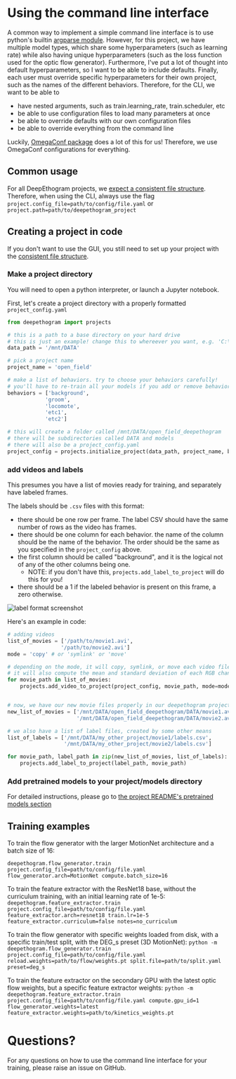 # Using the command line interface

A common way to implement a simple command line interface is to use python's builtin [argparse module](https://docs.python.org/3/library/argparse.html).
However, for this project, we have multiple model types, which share some hyperparameters (such as learning rate) while also
having unique hyperparameters (such as the loss function used for the optic flow generator). Furthermore, I've put a lot of
thought into default hyperparameters, so I want to be able to include defaults. Finally, each user must override specific hyperparameters
for their own project, such as the names of the different behaviors. Therefore, for the CLI, we want to be able to
* have nested arguments, such as train.learning_rate, train.scheduler, etc
* be able to use configuration files to load many parameters at once
* be able to override defaults with our own configuration files
* be able to override everything from the command line

Luckily, [OmegaConf package](https://omegaconf.readthedocs.io/en/2.0_branch/) does a lot of this for us! Therefore, we use OmegaConf configurations for everything.

## Common usage
For all DeepEthogram projects, we [expect a consistent file structure](file_structure.md). Therefore, when using the CLI, always use the flag
`project.config_file=path/to/config/file.yaml` or `project.path=path/to/deepethogram_project`

## Creating a project in code
If you don't want to use the GUI, you still need to set up your project with the [consistent file structure](file_structure.md).


### Make a project directory
You will need to open a python interpreter, or launch a Jupyter notebook.

First, let's create a project directory with a properly formatted `project_config.yaml`
```python
from deepethogram import projects

# this is a path to a base directory on your hard drive
# this is just an example! change this to whereever you want, e.g. 'C:\DATA\movies`
data_path = '/mnt/DATA'

# pick a project name
project_name = 'open_field'

# make a list of behaviors. try to choose your behaviors carefully!
# you'll have to re-train all your models if you add or remove behaviors.
behaviors = ['background',
            'groom',
            'locomote',
            'etc1',
            'etc2']

# this will create a folder called /mnt/DATA/open_field_deepethogram
# there will be subdirectories called DATA and models
# there will also be a project_config.yaml
project_config = projects.initialize_project(data_path, project_name, behaviors)
```

### add videos and labels

This presumes you have a list of movies ready for training, and separately have labeled frames.

The labels should be `.csv` files with this format:
* there should be one row per frame. The label CSV should have the same number of rows as the video has frames.
* there should be one column for each behavior. the name of the column should be the name of the behavior. The order
should be the same as you specified in the `project_config` above.
* the first column should be called "background", and it is the logical not of any of the other columns being one.
  * NOTE: if you don't have this, `projects.add_label_to_project` will do this for you!
* there should be a 1 if the labeled behavior is present on this frame, a zero otherwise.

![label format screenshot](images/label_format.png)

Here's an example in code:

```python
# adding videos
list_of_movies = ['/path/to/movie1.avi',
                 '/path/to/movie2.avi']
mode = 'copy' # or 'symlink' or 'move'

# depending on the mode, it will copy, symlink, or move each video file
# it will also compute the mean and standard deviation of each RGB channel
for movie_path in list_of_movies:
    projects.add_video_to_project(project_config, movie_path, mode=mode)


# now, we have our new movie files properly in our deepethogram project
new_list_of_movies = ['/mnt/DATA/open_field_deepethogram/DATA/movie1.avi',
                      '/mnt/DATA/open_field_deepethogram/DATA/movie2.avi']

# we also have a list of label files, created by some other means
list_of_labels = ['/mnt/DATA/my_other_project/movie1/labels.csv',
                  '/mnt/DATA/my_other_project/movie2/labels.csv']

for movie_path, label_path in zip(new_list_of_movies, list_of_labels):
    projects.add_label_to_project(label_path, movie_path)
```

### Add pretrained models to your project/models directory
For detailed instructions, please go to [the project README's pretrained models section](../README.md)

## Training examples
To train the flow generator with the larger MotionNet architecture and a batch size of 16:

`deepethogram.flow_generator.train project.config_file=path/to/config/file.yaml flow_generator.arch=MotionNet compute.batch_size=16`

To train the feature extractor with the ResNet18 base, without the curriculum training, with an initial learning rate of 1e-5:
`deepethogram.feature_extractor.train project.config_file=path/to/config/file.yaml feature_extractor.arch=resnet18 train.lr=1e-5 feature_extractor.curriculum=false notes=no_curriculum`

To train the flow generator with specific weights loaded from disk, with a specific train/test split, with the DEG_s preset (3D MotionNet):
`python -m deepethogram.flow_generator.train project.config_file=path/to/config/file.yaml reload.weights=path/to/flow/weights.pt split.file=path/to/split.yaml preset=deg_s`

To train the feature extractor on the secondary GPU with the latest optic flow weights, but a specific feature extractor weights:
`python -m deepethogram.feature_extractor.train project.config_file=path/to/config/file.yaml compute.gpu_id=1 flow_generator.weights=latest feature_extractor.weights=path/to/kinetics_weights.pt`

# Questions?
For any questions on how to use the command line interface for your training, please raise an issue on GitHub.
